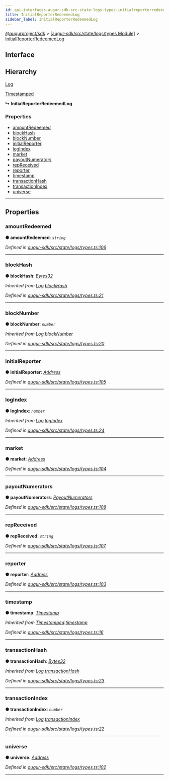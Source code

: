 ```yaml
---
id: api-interfaces-augur-sdk-src-state-logs-types-initialreporterredeemedlog
title: InitialReporterRedeemedLog
sidebar_label: InitialReporterRedeemedLog
---
```


[@augurproject/sdk](api-readme.md) > [[augur-sdk/src/state/logs/types Module]](api-modules-augur-sdk-src-state-logs-types-module.md) > [InitialReporterRedeemedLog](api-interfaces-augur-sdk-src-state-logs-types-initialreporterredeemedlog.md)

## Interface

## Hierarchy

 [Log](api-interfaces-augur-sdk-src-state-logs-types-log.md)

 [Timestamped](api-interfaces-augur-sdk-src-state-logs-types-timestamped.md)

**↳ InitialReporterRedeemedLog**

### Properties

* [amountRedeemed](api-interfaces-augur-sdk-src-state-logs-types-initialreporterredeemedlog.md#amountredeemed)
* [blockHash](api-interfaces-augur-sdk-src-state-logs-types-initialreporterredeemedlog.md#blockhash)
* [blockNumber](api-interfaces-augur-sdk-src-state-logs-types-initialreporterredeemedlog.md#blocknumber)
* [initialReporter](api-interfaces-augur-sdk-src-state-logs-types-initialreporterredeemedlog.md#initialreporter)
* [logIndex](api-interfaces-augur-sdk-src-state-logs-types-initialreporterredeemedlog.md#logindex)
* [market](api-interfaces-augur-sdk-src-state-logs-types-initialreporterredeemedlog.md#market)
* [payoutNumerators](api-interfaces-augur-sdk-src-state-logs-types-initialreporterredeemedlog.md#payoutnumerators)
* [repReceived](api-interfaces-augur-sdk-src-state-logs-types-initialreporterredeemedlog.md#repreceived)
* [reporter](api-interfaces-augur-sdk-src-state-logs-types-initialreporterredeemedlog.md#reporter)
* [timestamp](api-interfaces-augur-sdk-src-state-logs-types-initialreporterredeemedlog.md#timestamp)
* [transactionHash](api-interfaces-augur-sdk-src-state-logs-types-initialreporterredeemedlog.md#transactionhash)
* [transactionIndex](api-interfaces-augur-sdk-src-state-logs-types-initialreporterredeemedlog.md#transactionindex)
* [universe](api-interfaces-augur-sdk-src-state-logs-types-initialreporterredeemedlog.md#universe)

---

## Properties

<a id="amountredeemed"></a>

###  amountRedeemed

**● amountRedeemed**: *`string`*

*Defined in [augur-sdk/src/state/logs/types.ts:106](https://github.com/AugurProject/augur/blob/3727cd4ec9/packages/augur-sdk/src/state/logs/types.ts#L106)*

___
<a id="blockhash"></a>

###  blockHash

**● blockHash**: *[Bytes32](api-modules-augur-sdk-src-state-logs-types-module.md#bytes32)*

*Inherited from [Log](api-interfaces-augur-sdk-src-state-logs-types-log.md).[blockHash](api-interfaces-augur-sdk-src-state-logs-types-log.md#blockhash)*

*Defined in [augur-sdk/src/state/logs/types.ts:21](https://github.com/AugurProject/augur/blob/3727cd4ec9/packages/augur-sdk/src/state/logs/types.ts#L21)*

___
<a id="blocknumber"></a>

###  blockNumber

**● blockNumber**: *`number`*

*Inherited from [Log](api-interfaces-augur-sdk-src-state-logs-types-log.md).[blockNumber](api-interfaces-augur-sdk-src-state-logs-types-log.md#blocknumber)*

*Defined in [augur-sdk/src/state/logs/types.ts:20](https://github.com/AugurProject/augur/blob/3727cd4ec9/packages/augur-sdk/src/state/logs/types.ts#L20)*

___
<a id="initialreporter"></a>

###  initialReporter

**● initialReporter**: *[Address](api-modules-augur-sdk-src-state-logs-types-module.md#address)*

*Defined in [augur-sdk/src/state/logs/types.ts:105](https://github.com/AugurProject/augur/blob/3727cd4ec9/packages/augur-sdk/src/state/logs/types.ts#L105)*

___
<a id="logindex"></a>

###  logIndex

**● logIndex**: *`number`*

*Inherited from [Log](api-interfaces-augur-sdk-src-state-logs-types-log.md).[logIndex](api-interfaces-augur-sdk-src-state-logs-types-log.md#logindex)*

*Defined in [augur-sdk/src/state/logs/types.ts:24](https://github.com/AugurProject/augur/blob/3727cd4ec9/packages/augur-sdk/src/state/logs/types.ts#L24)*

___
<a id="market"></a>

###  market

**● market**: *[Address](api-modules-augur-sdk-src-state-logs-types-module.md#address)*

*Defined in [augur-sdk/src/state/logs/types.ts:104](https://github.com/AugurProject/augur/blob/3727cd4ec9/packages/augur-sdk/src/state/logs/types.ts#L104)*

___
<a id="payoutnumerators"></a>

###  payoutNumerators

**● payoutNumerators**: *[PayoutNumerators](api-modules-augur-sdk-src-state-logs-types-module.md#payoutnumerators)*

*Defined in [augur-sdk/src/state/logs/types.ts:108](https://github.com/AugurProject/augur/blob/3727cd4ec9/packages/augur-sdk/src/state/logs/types.ts#L108)*

___
<a id="repreceived"></a>

###  repReceived

**● repReceived**: *`string`*

*Defined in [augur-sdk/src/state/logs/types.ts:107](https://github.com/AugurProject/augur/blob/3727cd4ec9/packages/augur-sdk/src/state/logs/types.ts#L107)*

___
<a id="reporter"></a>

###  reporter

**● reporter**: *[Address](api-modules-augur-sdk-src-state-logs-types-module.md#address)*

*Defined in [augur-sdk/src/state/logs/types.ts:103](https://github.com/AugurProject/augur/blob/3727cd4ec9/packages/augur-sdk/src/state/logs/types.ts#L103)*

___
<a id="timestamp"></a>

###  timestamp

**● timestamp**: *[Timestamp](api-modules-augur-sdk-src-state-logs-types-module.md#timestamp)*

*Inherited from [Timestamped](api-interfaces-augur-sdk-src-state-logs-types-timestamped.md).[timestamp](api-interfaces-augur-sdk-src-state-logs-types-timestamped.md#timestamp)*

*Defined in [augur-sdk/src/state/logs/types.ts:16](https://github.com/AugurProject/augur/blob/3727cd4ec9/packages/augur-sdk/src/state/logs/types.ts#L16)*

___
<a id="transactionhash"></a>

###  transactionHash

**● transactionHash**: *[Bytes32](api-modules-augur-sdk-src-state-logs-types-module.md#bytes32)*

*Inherited from [Log](api-interfaces-augur-sdk-src-state-logs-types-log.md).[transactionHash](api-interfaces-augur-sdk-src-state-logs-types-log.md#transactionhash)*

*Defined in [augur-sdk/src/state/logs/types.ts:23](https://github.com/AugurProject/augur/blob/3727cd4ec9/packages/augur-sdk/src/state/logs/types.ts#L23)*

___
<a id="transactionindex"></a>

###  transactionIndex

**● transactionIndex**: *`number`*

*Inherited from [Log](api-interfaces-augur-sdk-src-state-logs-types-log.md).[transactionIndex](api-interfaces-augur-sdk-src-state-logs-types-log.md#transactionindex)*

*Defined in [augur-sdk/src/state/logs/types.ts:22](https://github.com/AugurProject/augur/blob/3727cd4ec9/packages/augur-sdk/src/state/logs/types.ts#L22)*

___
<a id="universe"></a>

###  universe

**● universe**: *[Address](api-modules-augur-sdk-src-state-logs-types-module.md#address)*

*Defined in [augur-sdk/src/state/logs/types.ts:102](https://github.com/AugurProject/augur/blob/3727cd4ec9/packages/augur-sdk/src/state/logs/types.ts#L102)*

___

